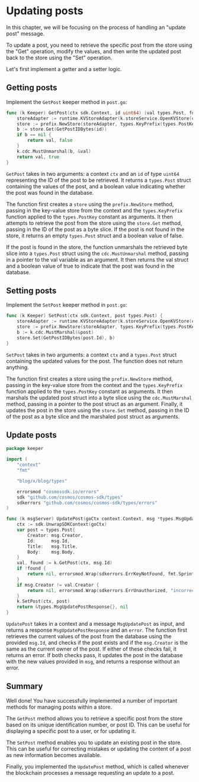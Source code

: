 # Updating posts

In this chapter, we will be focusing on the process of handling an "update post"
message.

To update a post, you need to retrieve the specific post from the store using
the "Get" operation, modify the values, and then write the updated post back to
the store using the "Set" operation.

Let's first implement a getter and a setter logic.

## Getting posts

Implement the `GetPost` keeper method in `post.go`:

```go title="x/blog/keeper/post.go"
func (k Keeper) GetPost(ctx sdk.Context, id uint64) (val types.Post, found bool) {
	storeAdapter := runtime.KVStoreAdapter(k.storeService.OpenKVStore(ctx))
	store := prefix.NewStore(storeAdapter, types.KeyPrefix(types.PostKey))
	b := store.Get(GetPostIDBytes(id))
	if b == nil {
		return val, false
	}
	k.cdc.MustUnmarshal(b, &val)
	return val, true
}
```

`GetPost` takes in two arguments: a context `ctx` and an `id` of type `uint64`
representing the ID of the post to be retrieved. It returns a `types.Post`
struct containing the values of the post, and a boolean value indicating whether
the post was found in the database.

The function first creates a `store` using the `prefix.NewStore` method, passing
in the key-value store from the context and the `types.KeyPrefix` function
applied to the `types.PostKey` constant as arguments. It then attempts to
retrieve the post from the store using the `store.Get` method, passing in the ID
of the post as a byte slice. If the post is not found in the store, it returns
an empty `types.Post` struct and a boolean value of false.

If the post is found in the store, the function unmarshals the retrieved byte
slice into a `types.Post` struct using the `cdc.MustUnmarshal` method, passing
in a pointer to the val variable as an argument. It then returns the val struct
and a boolean value of true to indicate that the post was found in the database.

## Setting posts

Implement the `SetPost` keeper method in `post.go`:

```go title="x/blog/keeper/post.go"
func (k Keeper) SetPost(ctx sdk.Context, post types.Post) {
	storeAdapter := runtime.KVStoreAdapter(k.storeService.OpenKVStore(ctx))
	store := prefix.NewStore(storeAdapter, types.KeyPrefix(types.PostKey))
	b := k.cdc.MustMarshal(&post)
	store.Set(GetPostIDBytes(post.Id), b)
}
```

`SetPost` takes in two arguments: a context `ctx` and a `types.Post` struct
containing the updated values for the post. The function does not return
anything.

The function first creates a store using the `prefix.NewStore` method, passing
in the key-value store from the context and the `types.KeyPrefix` function
applied to the `types.PostKey` constant as arguments. It then marshals the
updated post struct into a byte slice using the `cdc.MustMarshal` method,
passing in a pointer to the post struct as an argument. Finally, it updates the
post in the store using the `store.Set` method, passing in the ID of the post as
a byte slice and the marshaled post struct as arguments.


## Update posts

```go title="x/blog/keeper/msg_server_update_post.go"
package keeper

import (
	"context"
	"fmt"

	"blog/x/blog/types"

	errorsmod "cosmossdk.io/errors"
	sdk "github.com/cosmos/cosmos-sdk/types"
	sdkerrors "github.com/cosmos/cosmos-sdk/types/errors"
)

func (k msgServer) UpdatePost(goCtx context.Context, msg *types.MsgUpdatePost) (*types.MsgUpdatePostResponse, error) {
	ctx := sdk.UnwrapSDKContext(goCtx)
	var post = types.Post{
		Creator: msg.Creator,
		Id:      msg.Id,
		Title:   msg.Title,
		Body:    msg.Body,
	}
	val, found := k.GetPost(ctx, msg.Id)
	if !found {
		return nil, errorsmod.Wrap(sdkerrors.ErrKeyNotFound, fmt.Sprintf("key %d doesn't exist", msg.Id))
	}
	if msg.Creator != val.Creator {
		return nil, errorsmod.Wrap(sdkerrors.ErrUnauthorized, "incorrect owner")
	}
	k.SetPost(ctx, post)
	return &types.MsgUpdatePostResponse{}, nil
}
```

`UpdatePost` takes in a context and a message `MsgUpdatePost` as input, and
returns a response `MsgUpdatePostResponse` and an `error`. The function first
retrieves the current values of the post from the database using the provided
`msg.Id`, and checks if the post exists and if the `msg.Creator` is the same as
the current owner of the post. If either of these checks fail, it returns an
error. If both checks pass, it updates the post in the database with the new
values provided in `msg`, and returns a response without an error.

## Summary

Well done! You have successfully implemented a number of important methods for
managing posts within a store.

The `GetPost` method allows you to retrieve a specific post from the store based
on its unique identification number, or post ID. This can be useful for
displaying a specific post to a user, or for updating it.

The `SetPost` method enables you to update an existing post in the store. This
can be useful for correcting mistakes or updating the content of a post as new
information becomes available.

Finally, you implemented the `UpdatePost` method, which is called whenever the
blockchain processes a message requesting an update to a post.
